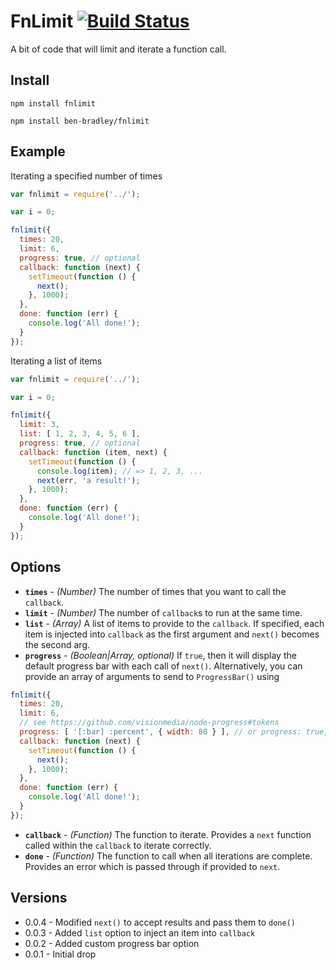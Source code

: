 # FnLimit [![Build Status](https://secure.travis-ci.org/ben-bradley/fnlimit.png)](http://travis-ci.org/ben-bradley/fnlimit)

A bit of code that will limit and iterate a function call.

## Install

`npm install fnlimit`

`npm install ben-bradley/fnlimit`

## Example

Iterating a specified number of times

```js
var fnlimit = require('../');

var i = 0;

fnlimit({
  times: 20,
  limit: 6,
  progress: true, // optional
  callback: function (next) {
    setTimeout(function () {
      next();
    }, 1000);
  },
  done: function (err) {
    console.log('All done!');
  }
});
```

Iterating a list of items

```js
var fnlimit = require('../');

var i = 0;

fnlimit({
  limit: 3,
  list: [ 1, 2, 3, 4, 5, 6 ],
  progress: true, // optional
  callback: function (item, next) {
    setTimeout(function () {
      console.log(item); // => 1, 2, 3, ...
      next(err, 'a result!');
    }, 1000);
  },
  done: function (err) {
    console.log('All done!');
  }
});
```

## Options

- __`times`__ - _(Number)_ The number of times that you want to call the `callback`.
- __`limit`__ - _(Number)_ The number of `callback`s to run at the same time.
- __`list`__ - _(Array)_ A list of items to provide to the `callback`.  If specified, each item is injected into `callback` as the first argument and `next()` becomes the second arg.
- __`progress`__ - _(Boolean|Array, optional)_ If `true`, then it will display the default progress bar with each call of `next()`.  Alternatively, you can provide an array of arguments to send to `ProgressBar()` using
```js
fnlimit({
  times: 20,
  limit: 6,
  // see https://github.com/visionmedia/node-progress#tokens
  progress: [ '[:bar] :percent', { width: 80 } ], // or progress: true,
  callback: function (next) {
    setTimeout(function () {
      next();
    }, 1000);
  },
  done: function (err) {
    console.log('All done!');
  }
});
```
- __`callback`__ - _(Function)_ The function to iterate.  Provides a `next` function called within the `callback` to iterate correctly.
- __`done`__ - _(Function)_ The function to call when all iterations are complete.  Provides an error which is passed through if provided to `next`.

## Versions

- 0.0.4 - Modified `next()` to accept results and pass them to `done()`
- 0.0.3 - Added `list` option to inject an item into `callback`
- 0.0.2 - Added custom progress bar option
- 0.0.1 - Initial drop
